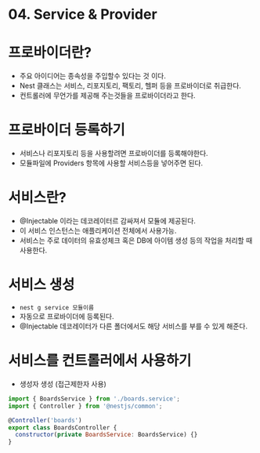 # 04. Service & Provider

# 프로바이더란?
- 주요 아이디어는 종속성을 주입할수 있다는 것 이다.
- Nest 클래스는 서비스, 리포지토리, 팩토리, 헬퍼 등을 프로바이더로 취급한다.
- 컨트롤러에 무언가를 제공해 주는것들을 프로바이더라고 한다.

# 프로바이더 등록하기
- 서비스나 리포지토리 등을 사용할려면 프로바이더를 등록해야한다.
- 모듈파일에 Providers 항목에 사용할 서비스등을 넣어주면 된다.

# 서비스란?
- @Injectable 이라는 데코레이터르 감싸져서 모듈에 제공된다.
- 이 서비스 인스턴스는 애플리케이션 전체에서 사용가능.
- 서비스는 주로 데이터의 유효성체크 혹은 DB에 아이템 생성 등의 작업을 처리할 때 사용한다.

# 서비스 생성
- ```nest g service 모듈이름```
- 자동으로 프로바이더에 등록된다.
- @Injectable 데코레이터가 다른 폴더에서도 해당 서비스를 부를 수 있게 해준다.

# 서비스를 컨트롤러에서 사용하기
- 생성자 생성 (접근제한자 사용)
```js
import { BoardsService } from './boards.service';
import { Controller } from '@nestjs/common';

@Controller('boards')
export class BoardsController {
  constructor(private BoardsService: BoardsService) {}
}
```
